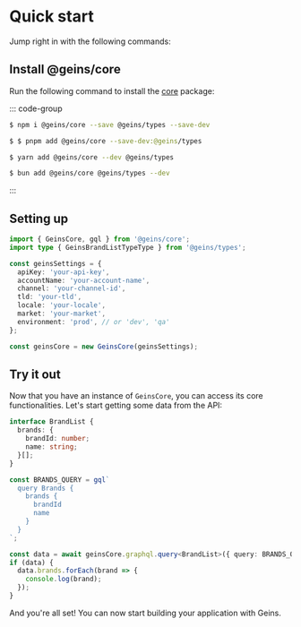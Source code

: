 # Quick start

Jump right in with the following commands:

## Install @geins/core

Run the following command to install the [core](./../packages/core/) package:

::: code-group

```sh [npm]
$ npm i @geins/core --save @geins/types --save-dev
```

```sh [pnpm]
$ $ pnpm add @geins/core --save-dev:@geins/types
```

```sh [yarn]
$ yarn add @geins/core --dev @geins/types
```

```sh [bun]
$ bun add @geins/core @geins/types --dev
```

:::

## Setting up

```typescript
import { GeinsCore, gql } from '@geins/core';
import type { GeinsBrandListTypeType } from '@geins/types';

const geinsSettings = {
  apiKey: 'your-api-key',
  accountName: 'your-account-name',
  channel: 'your-channel-id',
  tld: 'your-tld',
  locale: 'your-locale',
  market: 'your-market',
  environment: 'prod', // or 'dev', 'qa'
};

const geinsCore = new GeinsCore(geinsSettings);
```

## Try it out

Now that you have an instance of `GeinsCore`, you can access its core functionalities. Let's start getting some data from the API:

```typescript
interface BrandList {
  brands: {
    brandId: number;
    name: string;
  }[];
}

const BRANDS_QUERY = gql`
  query Brands {
    brands {
      brandId
      name
    }
  }
`;

const data = await geinsCore.graphql.query<BrandList>({ query: BRANDS_QUERY });
if (data) {
  data.brands.forEach(brand => {
    console.log(brand);
  });
}
```

And you're all set! You can now start building your application with Geins.
